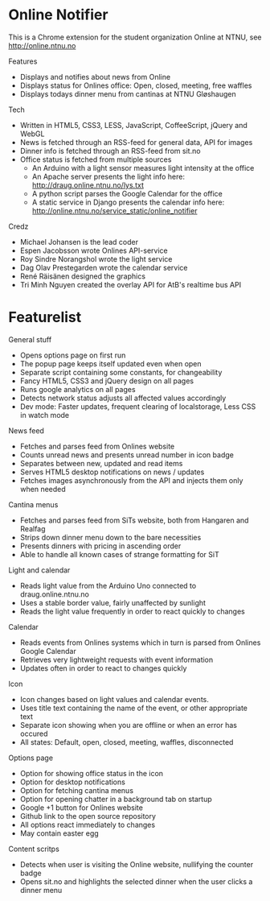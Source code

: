 # Online Notifier

This is a Chrome extension for the student organization Online at NTNU, see http://online.ntnu.no

Features

- Displays and notifies about news from Online
- Displays status for Onlines office: Open, closed, meeting, free waffles
- Displays todays dinner menu from cantinas at NTNU Gløshaugen

Tech

- Written in HTML5, CSS3, LESS, JavaScript, CoffeeScript, jQuery and WebGL
- News is fetched through an RSS-feed for general data, API for images
- Dinner info is fetched through an RSS-feed from sit.no
- Office status is fetched from multiple sources
    - An Arduino with a light sensor measures light intensity at the office
    - An Apache server presents the light info here: http://draug.online.ntnu.no/lys.txt
    - A python script parses the Google Calendar for the office
    - A static service in Django presents the calendar info here: http://online.ntnu.no/service_static/online_notifier

Credz

- Michael Johansen is the lead coder
- Espen Jacobsson wrote Onlines API-service
- Roy Sindre Norangshol wrote the light service
- Dag Olav Prestegarden wrote the calendar service
- René Räisänen designed the graphics
- Tri Minh Nguyen created the overlay API for AtB's realtime bus API

# Featurelist

General stuff

- Opens options page on first run
- The popup page keeps itself updated even when open
- Separate script containing some constants, for changeability
- Fancy HTML5, CSS3 and jQuery design on all pages
- Runs google analytics on all pages
- Detects network status adjusts all affected values accordingly
- Dev mode: Faster updates, frequent clearing of localstorage, Less CSS in watch mode

News feed

- Fetches and parses feed from Onlines website
- Counts unread news and presents unread number in icon badge
- Separates between new, updated and read items
- Serves HTML5 desktop notifications on news / updates
- Fetches images asynchronously from the API and injects them only when needed

Cantina menus

- Fetches and parses feed from SiTs website, both from Hangaren and Realfag
- Strips down dinner menu down to the bare necessities
- Presents dinners with pricing in ascending order
- Able to handle all known cases of strange formatting for SiT

Light and calendar

- Reads light value from the Arduino Uno connected to draug.online.ntnu.no
- Uses a stable border value, fairly unaffected by sunlight
- Reads the light value frequently in order to react quickly to changes

Calendar

- Reads events from Onlines systems which in turn is parsed from Onlines Google Calendar
- Retrieves very lightweight requests with event information
- Updates often in order to react to changes quickly

Icon

- Icon changes based on light values and calendar events.
- Uses title text containing the name of the event, or other appropriate text
- Separate icon showing when you are offline or when an error has occured
- All states: Default, open, closed, meeting, waffles, disconnected

Options page

- Option for showing office status in the icon
- Option for desktop notifications
- Option for fetching cantina menus
- Option for opening chatter in a background tab on startup
- Google +1 button for Onlines website
- Github link to the open source repository
- All options react immediately to changes
- May contain easter egg

Content scritps

- Detects when user is visiting the Online website, nullifying the counter badge
- Opens sit.no and highlights the selected dinner when the user clicks a dinner menu
